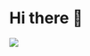 # Hi there 👋

<img align="center" src="![Hamid_2022-04-02 at 10 19 20 PM (3)](https://github.com/Hamidnch/hamidnch/assets/11829193/f9971b87-ed9c-489b-96c0-00b1c7188e38)" />
